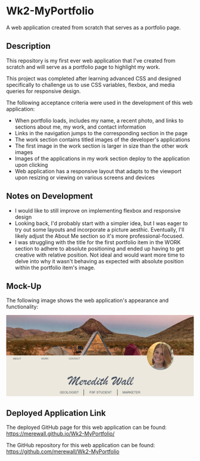 # Wk2-MyPortfolio
A web application created from scratch that serves as a portfolio page.

## Description
This repository is my first ever web application that I've created from scratch and will serve as a portfolio page to highlight my work.

This project was completed after learning advanced CSS and designed specifically to challenge us to use CSS variables, flexbox, and media queries for responsive design.

The following acceptance criteria were used in the development of this web application:

* When portfolio loads, includes my name, a recent photo, and links to sections about me, my work, and contact information
* Links in the navigation jumps to the corresponding section in the page
* The work section contains titled images of the developer's applications
* The first image in the work section is larger in size than the other work images
* Images of the applications in my work section deploy to the application upon clicking
* Web application has a responsive layout that adapts to the viewport upon resizing or viewing on various screens and devices

## Notes on Development
* I would like to still improve on implementing flexbox and responsive design
* Looking back, I'd probably start with a simpler idea, but I was eager to try out some layouts and incorporate a picture aesthic. Eventually, I'll likely adjust the About Me section so it's more professional-focused.
* I was struggling with the title for the first portfolio item in the WORK section to adhere to absolute positioning and ended up having to get creative with relative position. Not ideal and would want more time to delve into why it wasn't behaving as expected with absolute position within the portfolio item's image.

## Mock-Up

The following image shows the web application's appearance and functionality:

![My Portfolio webpage includes a banner image in the header, a navigation bar, a profile picture, sections highlighting About Me and My Work, and a Contact footer on the page.](https://github.com/merewall/Wk2-MyPortfolio/blob/main/Assets/Images/MyPortfolioScreenshot.PNG)    

## Deployed Application Link

The deployed GitHub page for this web application can be found: 
https://merewall.github.io/Wk2-MyPortfolio/

The GitHub repository for this web application can be found:
https://github.com/merewall/Wk2-MyPortfolio